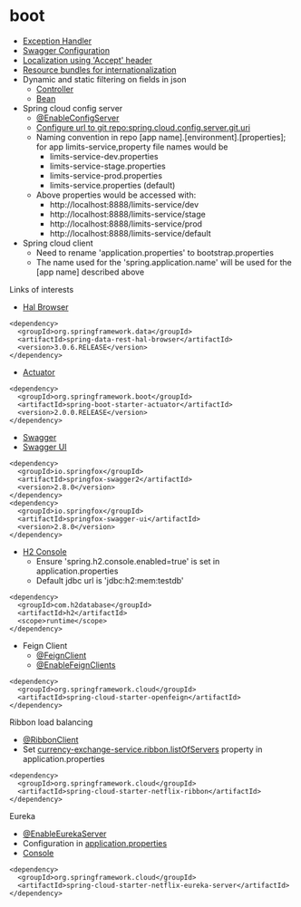 # boot

* [Exception Handler](https://github.com/idaho-guy/boot/blob/master/restful-web-services/src/main/java/com/in28minutes/rest/webservices/restfulwebservices/exception/CustomizedResponseEntityExceptionHandler.java)
* [Swagger Configuration](https://github.com/idaho-guy/boot/blob/master/restful-web-services/src/main/java/com/in28minutes/rest/webservices/restfulwebservices/SwaggerConfig.java)
* [Localization using 'Accept' header](https://github.com/idaho-guy/boot/blob/master/restful-web-services/src/main/java/com/in28minutes/rest/webservices/restfulwebservices/RestfulWebServicesApplication.java#L22)
* [Resource bundles for internationalization](https://github.com/idaho-guy/boot/blob/master/restful-web-services/src/main/java/com/in28minutes/rest/webservices/restfulwebservices/RestfulWebServicesApplication.java#L33)
* Dynamic and static filtering on fields in json
  * [Controller](https://github.com/idaho-guy/boot/blob/master/restful-web-services/src/main/java/com/in28minutes/rest/webservices/restfulwebservices/filtering/FilteringController.java#L18)
  * [Bean](https://github.com/idaho-guy/boot/blob/master/restful-web-services/src/main/java/com/in28minutes/rest/webservices/restfulwebservices/filtering/SomeBean.java#L7)
* Spring cloud config server
  * [@EnableConfigServer](https://github.com/idaho-guy/boot/blob/master/spring-cloud-config-server/src/main/java/com/in28minutes/microservices/springcloudconfigserver/SpringCloudConfigServerApplication.java#L8)
  * [Configure url to git repo:spring.cloud.config.server.git.uri](https://github.com/idaho-guy/boot/blob/master/spring-cloud-config-server/src/main/resources/application.properties#L4)
  * Naming convention in repo [app name].[environment].[properties]; for app limits-service,property file names would be
    * limits-service-dev.properties
    * limits-service-stage.properties
    * limits-service-prod.properties
    * limits-service.properties (default)
  * Above properties would be accessed with:
    * http://localhost:8888/limits-service/dev
    * http://localhost:8888/limits-service/stage
    * http://localhost:8888/limits-service/prod
    * http://localhost:8888/limits-service/default
* Spring cloud client
  * Need to rename 'application.properties' to bootstrap.properties
  * The name used for the 'spring.application.name' will be used for the [app name] described above
    

Links of interests
* [Hal Browser](http://localhost:8080)
```
<dependency>
  <groupId>org.springframework.data</groupId>
  <artifactId>spring-data-rest-hal-browser</artifactId>
  <version>3.0.6.RELEASE</version>
</dependency>
```
* [Actuator](http://localhost:8080/actuator)
```
<dependency>
  <groupId>org.springframework.boot</groupId>
  <artifactId>spring-boot-starter-actuator</artifactId>
  <version>2.0.0.RELEASE</version>
</dependency>
 ```
* [Swagger](http://localhost:8080/v2/api-docs)
* [Swagger UI](http://localhost:8080/swagger-ui.html)
```
<dependency>
  <groupId>io.springfox</groupId>
  <artifactId>springfox-swagger2</artifactId>
  <version>2.8.0</version>
</dependency>
<dependency>
  <groupId>io.springfox</groupId>
  <artifactId>springfox-swagger-ui</artifactId>
  <version>2.8.0</version>
</dependency>
```
* [H2 Console](http://localhost:8080/h2-console)
  * Ensure 'spring.h2.console.enabled=true' is set in application.properties
  * Default jdbc url is 'jdbc:h2:mem:testdb'
```
<dependency>
  <groupId>com.h2database</groupId>
  <artifactId>h2</artifactId>
  <scope>runtime</scope>
</dependency>
```
* Feign Client
  * [@FeignClient](https://github.com/idaho-guy/boot/blob/master/currency-conversion-service/src/main/java/com/in28minutes/microservices/currencyconversionservice/CurrencyExchangeProxy.java#L8)
  * [@EnableFeignClients](https://github.com/idaho-guy/boot/blob/master/currency-conversion-service/src/main/java/com/in28minutes/microservices/currencyconversionservice/CurrencyConversionServiceApplication.java#L11)
```
<dependency>
  <groupId>org.springframework.cloud</groupId>
  <artifactId>spring-cloud-starter-openfeign</artifactId>
</dependency>

```
Ribbon load balancing
* [@RibbonClient](https://github.com/idaho-guy/boot/blob/master/currency-conversion-service/src/main/java/com/in28minutes/microservices/currencyconversionservice/CurrencyExchangeProxy.java#L11)
* Set [currency-exchange-service.ribbon.listOfServers](https://github.com/idaho-guy/boot/blob/master/currency-conversion-service/src/main/resources/application.properties#L3) property in application.properties
```
<dependency>
  <groupId>org.springframework.cloud</groupId>
  <artifactId>spring-cloud-starter-netflix-ribbon</artifactId>
</dependency>
```
Eureka
* [@EnableEurekaServer](https://github.com/idaho-guy/boot/blob/master/netflix-eureka-naming-server/src/main/java/com/in28minutes/microservices/netflixeurekanamingserver/NetflixEurekaNamingServerApplication.java#L8)
* Configuration in [application.properties](https://github.com/idaho-guy/boot/blob/master/netflix-eureka-naming-server/src/main/resources/application.properties#L3)
* [Console](http://localhost:8761/)
```
<dependency>
  <groupId>org.springframework.cloud</groupId>
  <artifactId>spring-cloud-starter-netflix-eureka-server</artifactId>
</dependency>
```
